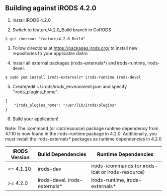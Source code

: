 ## Building against iRODS 4.2.0

1. Install iRODS 4.2.0

2. Switch to feature/4.2.0_Build branch in GoRODS 
  ```
  $ git checkout "feature/4.2.0_Build"
  ```

3. Follow directions at https://packages.irods.org/ to install new repositories to your applicable distro

4. Install all external packages (irods-externals*) and irods-runtime, irods-devel. 
  ```
  $ sudo yum install irods-externals* irods-runtime irods-devel
  ```

5. Create/edit ~/.irods/irods_environment.json and specify "irods_plugins_home":
  ```
  {
      "irods_plugins_home": "/usr/lib/irods/plugins"
  }
  ```

6. Build your application!

Note: The icommand (or icat/resource) package runtime dependency from 4.1.10 is now found in the irods-runtime package in 4.2.0. Additionally, you must install the irods-externals* packages as runtime dependencies in 4.2.0

| iRODS Version | Build Dependencies | Runtime Dependencies |
| --- | --- | --- |
| <= 4.1.10 | irods-dev | irods-icommands (or irods-icat or irods-resource) |
| >= 4.2.0 | irods-devel, irods-externals* | irods-runtime, irods-externals* | 
